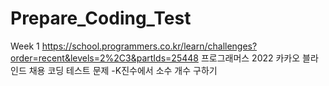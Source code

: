 # Prepare_Coding_Test

Week 1
https://school.programmers.co.kr/learn/challenges?order=recent&levels=2%2C3&partIds=25448
프로그래머스
2022 카카오 블라인드 채용 코딩 테스트 문제
-K진수에서 소수 개수 구하기
